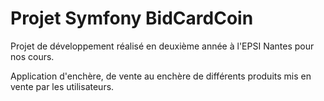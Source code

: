 # **Projet Symfony BidCardCoin**
Projet de développement réalisé en deuxième année à l'EPSI Nantes pour nos cours.

Application d'enchère, de vente au enchère de différents produits mis en vente par les utilisateurs.
